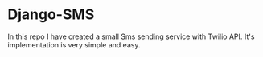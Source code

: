 # Django-SMS
In this repo I have created a small Sms sending service with Twilio API. It's implementation is very simple and easy.
